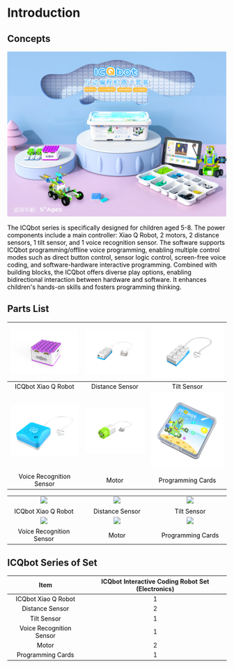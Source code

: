 # Introduction

## Concepts

![](img/Introduction01.jpg)

<font style="color:rgb(0,0,0);">The ICQbot series is specifically designed for children aged 5-8. The power components include a main controller: Xiao Q Robot, 2 motors, 2 distance sensors, 1 tilt sensor, and 1 voice recognition sensor. The software supports ICQbot programming/offline voice programming, enabling multiple control modes such as direct button control, sensor logic control, screen-free voice coding, and software-hardware interactive programming. Combined with building blocks, the ICQbot offers diverse play options, enabling bidirectional interaction between hardware and software. It enhances children's hands-on skills and fosters programming thinking.  </font>

## Parts List

| ![](img/Introduction02.png) | ![](img/Introduction03.png) | ![](img/Introduction04.png) |
| :---: | :---: | :---: |
| <font style="color:#000000;">ICQbot </font><font style="color:rgb(0,0,0);">Xiao Q Robot</font> | <font style="color:#000000;">Distance Sensor  </font> | <font style="color:#000000;">Tilt Sensor  </font> |
| ![](img/Introduction05.png) | ![](img/Introduction06.png) | ![](img/Introduction07.png) |
| <font style="color:#000000;">Voice Recognition Sensor </font> | <font style="color:#000000;">Motor  </font> | <font style="color:#000000;">Programming Cards  </font> |

<table style="width: 100%; text-align: center; border-collapse: collapse;">
  <tr>
    <td style="width: 33.33%; text-align: center; vertical-align: middle;">
      <img src="../../_images/Introduction02.png" style="width: 100%; height: auto;">
    </td>
    <td style="width: 33.33%; text-align: center; vertical-align: middle;">
      <img src="../../_images/Introduction03.png" style="width: 100%; height: auto;">
    </td>
    <td style="width: 33.33%; text-align: center; vertical-align: middle;">
      <img src="../../_images/Introduction04.png" style="width: 100%; height: auto;">
    </td>
  </tr>
  <tr>
    <td style="color: #000000; text-align: center;">ICQbot <span style="color: rgb(0,0,0);">Xiao Q Robot</span></td>
    <td style="color: #000000; text-align: center;">Distance Sensor</td>
    <td style="color: #000000; text-align: center;">Tilt Sensor</td>
  </tr>
  <tr>
    <td style="width: 33.33%; text-align: center; vertical-align: middle;">
      <img src="../../_images/Introduction05.png" style="width: 100%; height: auto;">
    </td>
    <td style="width: 33.33%; text-align: center; vertical-align: middle;">
      <img src="../../_images/Introduction06.png" style="width: 100%; height: auto;">
    </td>
    <td style="width: 33.33%; text-align: center; vertical-align: middle;">
      <img src="../../_images/Introduction07.png" style="width: 100%; height: auto;">
    </td>
  </tr>
  <tr>
    <td style="color: #000000; text-align: center;">Voice Recognition Sensor</td>
    <td style="color: #000000; text-align: center;">Motor</td>
    <td style="color: #000000; text-align: center;">Programming Cards</td>
  </tr>
</table>



## ICQbot Series of Set
| **Item** | **ICQbot Interactive Coding Robot Set (Electronics)** |
| :---: | :---: |
| <font style="color:#000000;">ICQbot </font><font style="color:rgb(0,0,0);">Xiao Q Robot</font> | 1 |
| <font style="color:#000000;">Distance Sensor </font> | 2 |
| <font style="color:#000000;">Tilt Sensor </font> | 1 |
| <font style="color:#000000;">Voice Recognition Sensor </font> | 1 |
| <font style="color:#000000;">Motor </font> | 2 |
| <font style="color:#000000;">Programming Cards  </font> | 1 |


